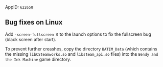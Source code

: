 AppID: `622650`

Bug fixes on Linux
------------------
Add `-screen-fullscreen 0` to the launch options to fix the fullscreen bug (black screen after start).

To prevent further creashes, copy the directory `BATIM_Data` (which contains the missing `libCSteamworks.so`
and `libsteam_api.so` files) into the `Bendy and the Ink Machine` game directory.

